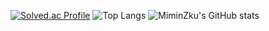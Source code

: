 [![Solved.ac Profile](http://mazassumnida.wtf/api/generate_badge?boj=gozipwang)](https://solved.ac/gozipwang)
![Top Langs](https://github-readme-stats.vercel.app/api/top-langs/?username=MiminZku&layout=compact&theme=dark)
![MiminZku's GitHub stats](https://github-readme-stats.vercel.app/apiusername=Miminzku&show_icons=true&theme=dark)
<!--
**MiminZku/MiminZku** is a ✨ _special_ ✨ repository because its `README.md` (this file) appears on your GitHub profile.

Here are some ideas to get you started:

- 🔭 I’m currently working on ...
- 🌱 I’m currently learning ...
- 👯 I’m looking to collaborate on ...
- 🤔 I’m looking for help with ...
- 💬 Ask me about ...
- 📫 How to reach me: ...
- 😄 Pronouns: ...
- ⚡ Fun fact: ...
-->
